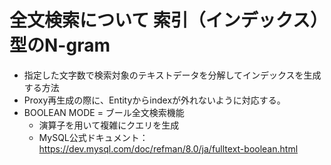# 全文検索について 索引（インデックス）型のN-gram

* 指定した文字数で検索対象のテキストデータを分解してインデックスを生成する方法
* Proxy再生成の際に、Entityからindexが外れないように対応する。
* BOOLEAN MODE = ブール全文検索機能
    * 演算子を用いて複雑にクエリを生成
    * MySQL公式ドキュメント：https://dev.mysql.com/doc/refman/8.0/ja/fulltext-boolean.html
